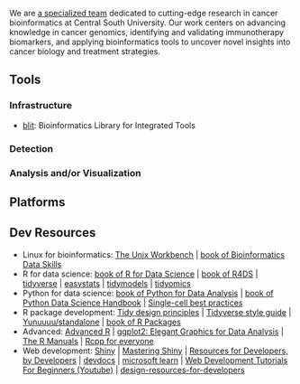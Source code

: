 We are [a specialized team](https://wanglabcsu.github.io/) dedicated to cutting-edge research in cancer bioinformatics at Central South University. Our work centers on advancing knowledge in cancer genomics, identifying and validating immunotherapy biomarkers, and applying bioinformatics tools to uncover novel insights into cancer biology and treatment strategies.

## Tools

### Infrastructure

- [blit](https://github.com/WangLabCSU/blit): Bioinformatics Library for Integrated Tools

### Detection

### Analysis and/or Visualization


## Platforms

## Dev Resources

- Linux for bioinformatics: [The Unix Workbench](https://seankross.com/the-unix-workbench/) | [book of Bioinformatics Data Skills](https://womengovtcollegevisakha.ac.in/departments/Bioinformatics%20Data%20Skills%20Reproducible%20and%20Robust%20Research%20with%20Open%20Source%20Tools%20by%20Vince%20Buffalo.pdf)
- R for data science: [book of R for Data Science](https://r4ds.hadley.nz/) | [book of R4DS](https://bookdown.org/wangminjie/R4DS/) | [tidyverse](https://github.com/tidyverse) | [easystats](https://github.com/easystats) | [tidymodels](https://github.com/tidymodels) | [tidyomics](https://github.com/tidyomics)
- Python for data science: [book of Python for Data Analysis](https://wesmckinney.com/book/) | [book of Python Data Science Handbook](https://jakevdp.github.io/PythonDataScienceHandbook/) | [Single-cell best practices](https://www.sc-best-practices.org/preamble.html)
- R package development: [Tidy design principles](https://design.tidyverse.org/) | [Tidyverse style guide](https://style.tidyverse.org/) | [Yunuuuu/standalone](https://github.com/Yunuuuu/standalone) | [book of R Packages](https://r-pkgs.org/)
- Advanced: [Advanced R](https://adv-r.hadley.nz/) | [ggplot2: Elegant Graphics for Data Analysis](https://ggplot2-book.org/index.html) | [The R Manuals](https://rstudio.github.io/r-manuals/) | [Rcpp for everyone](https://teuder.github.io/rcpp4everyone_en/)
- Web development: [Shiny](https://shiny.posit.co/) | [Mastering Shiny](https://mastering-shiny.org/index.html) | [Resources for Developers,
by Developers](https://developer.mozilla.org/zh-CN/) | [devdocs](https://devdocs.io/html/guides) | [microsoft learn](https://learn.microsoft.com/en-us/) | [Web Development Tutorials For Beginners (Youtube)](https://www.youtube.com/playlist?list=PLoYCgNOIyGAB_8_iq1cL8MVeun7cB6eNc) | [design-resources-for-developers](https://github.com/bradtraversy/design-resources-for-developers)
